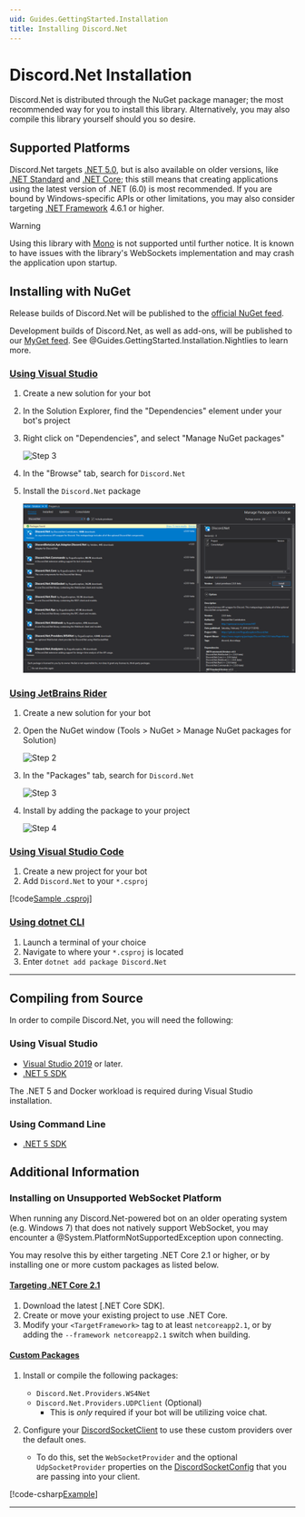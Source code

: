 ```yaml
---
uid: Guides.GettingStarted.Installation
title: Installing Discord.Net
---
```


# Discord.Net Installation

Discord.Net is distributed through the NuGet package manager; the most
recommended way for you to install this library. Alternatively, you
may also compile this library yourself should you so desire.

## Supported Platforms

Discord.Net targets [.NET 5.0], but is also available on older versions, like [.NET Standard] and [.NET Core]; this still means
that creating applications using the latest version of .NET (6.0)
is most recommended. If you are bound by Windows-specific APIs or
other limitations, you may also consider targeting [.NET Framework]
4.6.1 or higher.

> [!WARNING]
> Using this library with [Mono] is not supported until further
> notice. It is known to have issues with the library's WebSockets
> implementation and may crash the application upon startup.

[Mono]: https://www.mono-project.com/
[.NET 5.0]: https://docs.microsoft.com/en-us/dotnet/core/whats-new/dotnet-5
[.NET Standard]: https://docs.microsoft.com/en-us/dotnet/articles/standard/library
[.NET Core]: https://docs.microsoft.com/en-us/dotnet/articles/core/
[.NET Framework]: https://docs.microsoft.com/en-us/dotnet/framework/get-started/
[additional steps]: #installing-on-net-standard-11

## Installing with NuGet

Release builds of Discord.Net will be published to the
[official NuGet feed].

Development builds of Discord.Net, as well as add-ons, will be
published to our [MyGet feed]. See
@Guides.GettingStarted.Installation.Nightlies to learn more.

[official NuGet feed]: https://nuget.org
[MyGet feed]: https://www.myget.org/feed/Packages/discord-net

### [Using Visual Studio](#tab/vs-install)

1. Create a new solution for your bot
2. In the Solution Explorer, find the "Dependencies" element under your
 bot's project
3. Right click on "Dependencies", and select "Manage NuGet packages"

    ![Step 3](images/install-vs-deps.png)

4. In the "Browse" tab, search for `Discord.Net`
5. Install the `Discord.Net` package

    ![Step 5](images/install-vs-nuget.png)

### [Using JetBrains Rider](#tab/rider-install)

1. Create a new solution for your bot
2. Open the NuGet window (Tools > NuGet > Manage NuGet packages for Solution)

    ![Step 2](images/install-rider-nuget-manager.png)

3. In the "Packages" tab, search for `Discord.Net`

    ![Step 3](images/install-rider-search.png)

4. Install by adding the package to your project

    ![Step 4](images/install-rider-add.png)

### [Using Visual Studio Code](#tab/vs-code)

1. Create a new project for your bot
2. Add `Discord.Net` to your `*.csproj`

[!code[Sample .csproj](samples/project.xml)]

### [Using dotnet CLI](#tab/dotnet-cli)

1. Launch a terminal of your choice
2. Navigate to where your `*.csproj` is located
3. Enter `dotnet add package Discord.Net`

***

## Compiling from Source

In order to compile Discord.Net, you will need the following:

### Using Visual Studio

* [Visual Studio 2019](https://visualstudio.microsoft.com/) or later.
* [.NET 5 SDK]

The .NET 5 and Docker workload is required during Visual Studio
installation.

### Using Command Line

* [.NET 5 SDK]

## Additional Information

### Installing on Unsupported WebSocket Platform

When running any Discord.Net-powered bot on an older operating system
(e.g. Windows 7) that does not natively support WebSocket,
you may encounter a @System.PlatformNotSupportedException upon
connecting.

You may resolve this by either targeting .NET Core 2.1 or higher, or
by installing one or more custom packages as listed below.

#### [Targeting .NET Core 2.1](#tab/core2-1)

1. Download the latest [.NET Core SDK].
2. Create or move your existing project to use .NET Core.
3. Modify your `<TargetFramework>` tag to at least `netcoreapp2.1`, or
 by adding the `--framework netcoreapp2.1` switch when building.

#### [Custom Packages](#tab/custom-pkg)

1. Install or compile the following packages:

    * `Discord.Net.Providers.WS4Net`
    * `Discord.Net.Providers.UDPClient` (Optional)
        * This is _only_ required if your bot will be utilizing voice chat.

2. Configure your [DiscordSocketClient] to use these custom providers
over the default ones.

    * To do this, set the `WebSocketProvider` and the optional 
    `UdpSocketProvider` properties on the [DiscordSocketConfig] that you
    are passing into your client.

[!code-csharp[Example](samples/netstd11.cs)]

[DiscordSocketClient]: xref:Discord.WebSocket.DiscordSocketClient
[DiscordSocketConfig]: xref:Discord.WebSocket.DiscordSocketConfig

***

[.NET 5 SDK]: https://dotnet.microsoft.com/download
